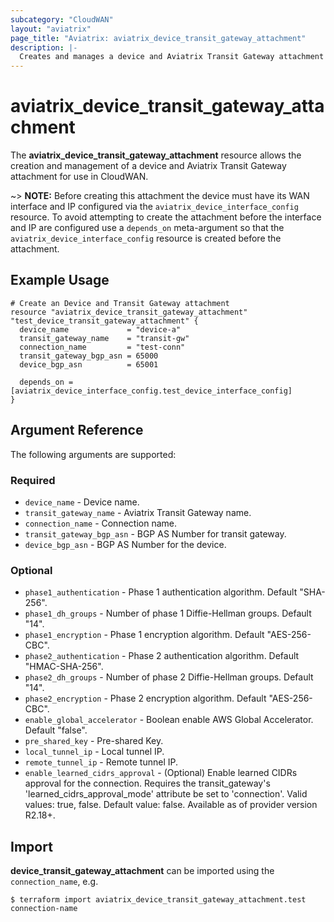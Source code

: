```yaml
---
subcategory: "CloudWAN"
layout: "aviatrix"
page_title: "Aviatrix: aviatrix_device_transit_gateway_attachment"
description: |-
  Creates and manages a device and Aviatrix Transit Gateway attachment
---
```


# aviatrix_device_transit_gateway_attachment

The **aviatrix_device_transit_gateway_attachment** resource allows the creation and management of a device and Aviatrix Transit Gateway attachment for use in CloudWAN.

~> **NOTE:** Before creating this attachment the device must have its WAN interface and IP configured via the `aviatrix_device_interface_config` resource. To avoid attempting to create the attachment before the interface and IP are configured use a `depends_on` meta-argument so that the `aviatrix_device_interface_config` resource is created before the attachment.  

## Example Usage

```hcl
# Create an Device and Transit Gateway attachment
resource "aviatrix_device_transit_gateway_attachment" "test_device_transit_gateway_attachment" {
  device_name             = "device-a"
  transit_gateway_name    = "transit-gw"
  connection_name         = "test-conn"
  transit_gateway_bgp_asn = 65000
  device_bgp_asn          = 65001

  depends_on = [aviatrix_device_interface_config.test_device_interface_config]
}
```

## Argument Reference

The following arguments are supported:

### Required
* `device_name` - Device name.
* `transit_gateway_name` - Aviatrix Transit Gateway name.
* `connection_name` - Connection name.
* `transit_gateway_bgp_asn` - BGP AS Number for transit gateway.
* `device_bgp_asn` - BGP AS Number for the device.

### Optional
* `phase1_authentication` - Phase 1 authentication algorithm. Default "SHA-256".
* `phase1_dh_groups` - Number of phase 1 Diffie-Hellman groups. Default "14".
* `phase1_encryption` - Phase 1 encryption algorithm. Default "AES-256-CBC".
* `phase2_authentication` - Phase 2 authentication algorithm. Default "HMAC-SHA-256".
* `phase2_dh_groups` - Number of phase 2 Diffie-Hellman groups. Default "14".
* `phase2_encryption` - Phase 2 encryption algorithm. Default "AES-256-CBC".
* `enable_global_accelerator` - Boolean enable AWS Global Accelerator. Default "false".
* `pre_shared_key` - Pre-shared Key.
* `local_tunnel_ip` - Local tunnel IP.
* `remote_tunnel_ip` - Remote tunnel IP.
* `enable_learned_cidrs_approval` - (Optional) Enable learned CIDRs approval for the connection. Requires the transit_gateway's 'learned_cidrs_approval_mode' attribute be set to 'connection'. Valid values: true, false. Default value: false. Available as of provider version R2.18+.


## Import

**device_transit_gateway_attachment** can be imported using the `connection_name`, e.g.

```
$ terraform import aviatrix_device_transit_gateway_attachment.test connection-name
```
